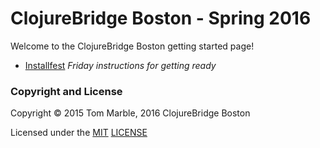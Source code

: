 # ClojureBridge Boston - Spring 2016

Welcome to the ClojureBridge Boston getting started page!

* [Installfest](docs/setup.md) *Friday instructions for getting ready*

<!-- * Track 1
  * [track1-chatter](https://github.com/clojurebridge-minneapolis/track1-chatter) *the sample application for Track 1*
* Track 2
  * [clojure-koans](https://github.com/clojurebridge-minneapolis/clojure-koans) *morning session*
    * [clojure-koans-intro](docs/koans.md) *a quick guide to get you started on the Clojure koans during the installfest*
  * [track2-functional](https://github.com/clojurebridge-minneapolis/track2-functional) *afternoon session*
* Before you leave on Saturday please complete the [Survey](https://www.surveymonkey.com/r/95PD8LR) <br/>
  We're all volunteers and we really want to make ClojureBridge better!
  Your frank feedback is essential!
* [Resources](docs/resources.md) *pointers to all kinds of Clojure resources*
-->

<!-- *NOTE:* you can refer to this page with this short url: http://bit.ly/cb-mn -->

<!-- ![QR-code](docs/img/cb-mn.png) -->

### Copyright and License

Copyright © 2015 Tom Marble, 2016 ClojureBridge Boston 

Licensed under the [MIT](http://opensource.org/licenses/MIT) [LICENSE](LICENSE)
